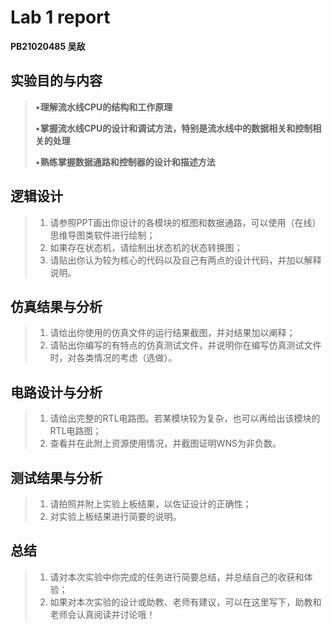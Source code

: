 # Lab 1 report

**PB21020485 吴敌**



## 实验目的与内容

> •**理解流水线CPU的结构和工作原理**
>
> •**掌握流水线CPU的设计和调试方法，特别是流水线中的数据相关和控制相关的处理**
>
> •**熟练掌握数据通路和控制器的设计和描述方法**

## 逻辑设计

> 1. 请参照PPT画出你设计的各模块的框图和数据通路，可以使用（在线）思维导图类软件进行绘制；
> 2. 如果存在状态机，请绘制出状态机的状态转换图；
> 3. 请贴出你认为较为核心的代码以及自己有两点的设计代码，并加以解释说明。



## 仿真结果与分析

> 1. 请给出你使用的仿真文件的运行结果截图，并对结果加以阐释；
> 2. 请贴出你编写的有特点的仿真测试文件，并说明你在编写仿真测试文件时，对各类情况的考虑（选做）。



## 电路设计与分析

> 1. 请给出完整的RTL电路图。若某模块较为复杂，也可以再给出该模块的RTL电路图；
> 2. 查看并在此附上资源使用情况，并截图证明WNS为非负数。



## 测试结果与分析

> 1. 请拍照并附上实验上板结果，以佐证设计的正确性；
> 2. 对实验上板结果进行简要的说明。



## 总结

> 1. 请对本次实验中你完成的任务进行简要总结，并总结自己的收获和体验；
> 2. 如果对本次实验的设计或助教、老师有建议，可以在这里写下，助教和老师会认真阅读并讨论哦！
